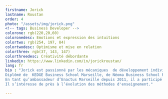 ```yaml
---
firstname: Jorick
lastname: Roustan
order: 4
photo: "/assets/img/jorick.png"
<!-- tags: Business Developer -->
colorone: rgb(220,20,60)
coloronedesc: Emotions et expression des intuitions
colortwo: rgb(254, 197, 84)
colortwodesc: Optimisme et mise en relation
colorthree: rgb(37, 143, 147)
colorthreedesc: Créativité débordante
linkedin: https://www.linkedin.com/in/jorickroustan/
lang: fr
bio : "Jorick est passionné par les mécaniques  de développement individuel et collectif et apprécie de s’étonner continuellement de la richesse des diversités sociales. <br><br>
Diplômé de  KEDGE Business School Marseille, de Néoma Business School Paris et fort de son expérience en fonctions commerciales chez Coca-Cola et The Walt Disney Company, Jorick s'attèle aujourd’hui à la vulgarisation des concepts managériaux. <br><br>
En tant qu’ambassadeur d’Enactus Marseille depuis 2011, il a participé à la pérennisation de trois projets entrepreneuriaux solidaires et a remporté avec son équipe la compétition nationale de l’association. <br>
Il s’intéresse de près à l’évolution des méthodes d'enseignement."

---
```

